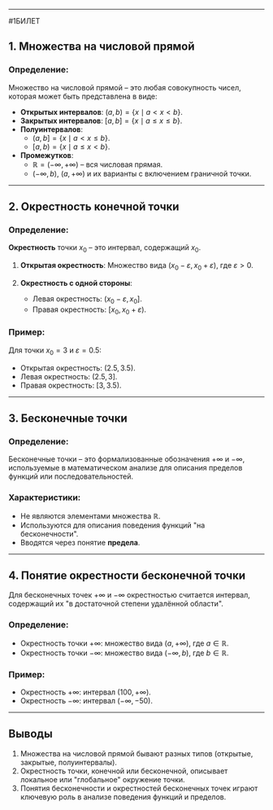 

---
#1БИЛЕТ
## 1. Множества на числовой прямой

### Определение:
Множество на числовой прямой – это любая совокупность чисел, которая может быть представлена в виде:
- **Открытых интервалов**: $(a, b) = \{x \mid a < x < b\}$.
- **Закрытых интервалов**: $[a, b] = \{x \mid a \leq x \leq b\}$.
- **Полуинтервалов**:
  - $(a, b] = \{x \mid a < x \leq b\}$.
  - $[a, b) = \{x \mid a \leq x < b\}$.
- **Промежутков**:
  - $\mathbb{R} = (-\infty, +\infty)$ – вся числовая прямая.
  - $(-\infty, b)$, $(a, +\infty)$ и их варианты с включением граничной точки.

---

## 2. Окрестность конечной точки

### Определение:
**Окрестность** точки $x_0$ – это интервал, содержащий $x_0$.  

1. **Открытая окрестность**:
   Множество вида $(x_0 - \varepsilon, x_0 + \varepsilon)$, где $\varepsilon > 0$.

2. **Окрестность с одной стороны**:
   - Левая окрестность: $(x_0 - \varepsilon, x_0]$.
   - Правая окрестность: $[x_0, x_0 + \varepsilon)$.

### Пример:
Для точки $x_0 = 3$ и $\varepsilon = 0.5$:
- Открытая окрестность: $(2.5, 3.5)$.
- Левая окрестность: $(2.5, 3]$.
- Правая окрестность: $[3, 3.5)$.

---

## 3. Бесконечные точки

### Определение:
Бесконечные точки – это формализованные обозначения $+\infty$ и $-\infty$, используемые в математическом анализе для описания пределов функций или последовательностей.

### Характеристики:
- Не являются элементами множества $\mathbb{R}$.
- Используются для описания поведения функций "на бесконечности".
- Вводятся через понятие **предела**.

---

## 4. Понятие окрестности бесконечной точки

Для бесконечных точек $+\infty$ и $-\infty$ окрестностью считается интервал, содержащий их "в достаточной степени удалённой области".  

### Определение:
- Окрестность точки $+\infty$: множество вида $(a, +\infty)$, где $a \in \mathbb{R}$.
- Окрестность точки $-\infty$: множество вида $(-\infty, b)$, где $b \in \mathbb{R}$.

### Пример:
- Окрестность $+\infty$: интервал $(100, +\infty)$.
- Окрестность $-\infty$: интервал $(-\infty, -50)$.

---

## Выводы

1. Множества на числовой прямой бывают разных типов (открытые, закрытые, полуинтервалы).
2. Окрестность точки, конечной или бесконечной, описывает локальное или "глобальное" окружение точки.
3. Понятия бесконечности и окрестностей бесконечных точек играют ключевую роль в анализе поведения функций и пределов.
